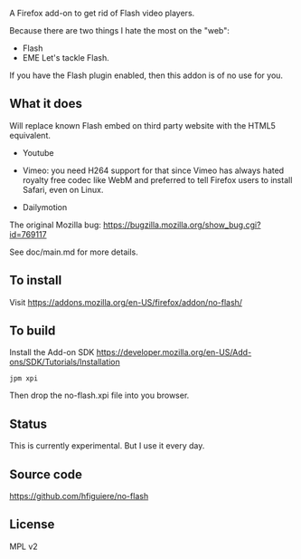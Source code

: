 A Firefox add-on to get rid of Flash video players.

Because there are two things I hate the most on the "web":
* Flash
* EME
Let's tackle Flash.

If you have the Flash plugin enabled, then this addon is of no use for
you.

## What it does

Will replace known Flash embed on third party website with the HTML5 equivalent.

* Youtube

* Vimeo: you need H264 support for that since Vimeo has always hated
royalty free codec like WebM and preferred to tell Firefox users to
install Safari, even on Linux.

* Dailymotion

The original Mozilla bug:
https://bugzilla.mozilla.org/show_bug.cgi?id=769117

See doc/main.md for more details.

## To install

Visit https://addons.mozilla.org/en-US/firefox/addon/no-flash/

## To build

Install the Add-on SDK https://developer.mozilla.org/en-US/Add-ons/SDK/Tutorials/Installation

    jpm xpi

Then drop the no-flash.xpi file into you browser.

## Status

This is currently experimental. But I use it every day.

## Source code

https://github.com/hfiguiere/no-flash

## License

MPL v2
